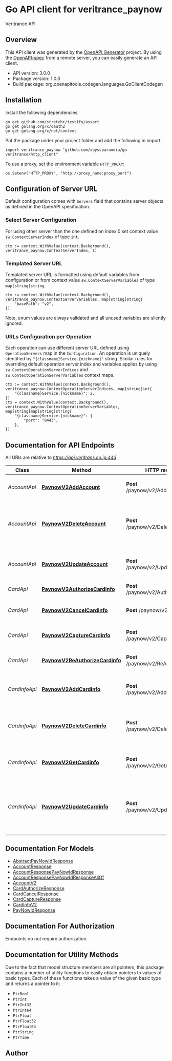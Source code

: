 # Go API client for veritrance_paynow

Veritrance API


## Overview
This API client was generated by the [OpenAPI Generator](https://openapi-generator.tech) project.  By using the [OpenAPI-spec](https://www.openapis.org/) from a remote server, you can easily generate an API client.

- API version: 3.0.0
- Package version: 1.0.0
- Build package: org.openapitools.codegen.languages.GoClientCodegen

## Installation

Install the following dependencies:

```shell
go get github.com/stretchr/testify/assert
go get golang.org/x/oauth2
go get golang.org/x/net/context
```

Put the package under your project folder and add the following in import:

```golang
import veritrance_paynow "github.com/abyssparanoia/go-veritrance/http_client"
```

To use a proxy, set the environment variable `HTTP_PROXY`:

```golang
os.Setenv("HTTP_PROXY", "http://proxy_name:proxy_port")
```

## Configuration of Server URL

Default configuration comes with `Servers` field that contains server objects as defined in the OpenAPI specification.

### Select Server Configuration

For using other server than the one defined on index 0 set context value `sw.ContextServerIndex` of type `int`.

```golang
ctx := context.WithValue(context.Background(), veritrance_paynow.ContextServerIndex, 1)
```

### Templated Server URL

Templated server URL is formatted using default variables from configuration or from context value `sw.ContextServerVariables` of type `map[string]string`.

```golang
ctx := context.WithValue(context.Background(), veritrance_paynow.ContextServerVariables, map[string]string{
	"basePath": "v2",
})
```

Note, enum values are always validated and all unused variables are silently ignored.

### URLs Configuration per Operation

Each operation can use different server URL defined using `OperationServers` map in the `Configuration`.
An operation is uniquely identified by `"{classname}Service.{nickname}"` string.
Similar rules for overriding default operation server index and variables applies by using `sw.ContextOperationServerIndices` and `sw.ContextOperationServerVariables` context maps.

```
ctx := context.WithValue(context.Background(), veritrance_paynow.ContextOperationServerIndices, map[string]int{
	"{classname}Service.{nickname}": 2,
})
ctx = context.WithValue(context.Background(), veritrance_paynow.ContextOperationServerVariables, map[string]map[string]string{
	"{classname}Service.{nickname}": {
		"port": "8443",
	},
})
```

## Documentation for API Endpoints

All URIs are relative to *https://api.veritrans.co.jp:443*

Class | Method | HTTP request | Description
------------ | ------------- | ------------- | -------------
*AccountApi* | [**PaynowV2AddAccount**](docs/AccountApi.md#paynowv2addaccount) | **Post** /paynow/v2/Add/account | 会員情報を追加します。
*AccountApi* | [**PaynowV2DeleteAccount**](docs/AccountApi.md#paynowv2deleteaccount) | **Post** /paynow/v2/Delete/account | 会員 ID の会員情報を、指定された「退会年月日」に削除します。
*AccountApi* | [**PaynowV2UpdateAccount**](docs/AccountApi.md#paynowv2updateaccount) | **Post** /paynow/v2/Update/account | 会員 ID の「入会年月日」を更新します。
*CardApi* | [**PaynowV2AuthorizeCardinfo**](docs/CardApi.md#paynowv2authorizecardinfo) | **Post** /paynow/v2/Authorize/card | 決済の与信を行います
*CardApi* | [**PaynowV2CancelCardinfo**](docs/CardApi.md#paynowv2cancelcardinfo) | **Post** /paynow/v2/Cancel/card | 決済のキャンセルを行います
*CardApi* | [**PaynowV2CaptureCardinfo**](docs/CardApi.md#paynowv2capturecardinfo) | **Post** /paynow/v2/Capture/card | 決済の売上確定を行います
*CardApi* | [**PaynowV2ReAuthorizeCardinfo**](docs/CardApi.md#paynowv2reauthorizecardinfo) | **Post** /paynow/v2/ReAuthorize/card | 決済の再与信を行います
*CardinfoApi* | [**PaynowV2AddCardinfo**](docs/CardinfoApi.md#paynowv2addcardinfo) | **Post** /paynow/v2/Add/cardinfo | 会員 ID にカード情報を紐付けて登録します
*CardinfoApi* | [**PaynowV2DeleteCardinfo**](docs/CardinfoApi.md#paynowv2deletecardinfo) | **Post** /paynow/v2/Delete/cardinfo | 会員 ID に紐付けられたカード情報を削除します
*CardinfoApi* | [**PaynowV2GetCardinfo**](docs/CardinfoApi.md#paynowv2getcardinfo) | **Post** /paynow/v2/Get/cardinfo | 会員 ID に紐付けられた課金情報を取得します
*CardinfoApi* | [**PaynowV2UpdateCardinfo**](docs/CardinfoApi.md#paynowv2updatecardinfo) | **Post** /paynow/v2/Update/cardinfo | 当該会員 ID、およびカード ID に紐付けられたカード情報を更新します


## Documentation For Models

 - [AbstractPayNowIdResponse](docs/AbstractPayNowIdResponse.md)
 - [AccountResponse](docs/AccountResponse.md)
 - [AccountResponsePayNowIdResponse](docs/AccountResponsePayNowIdResponse.md)
 - [AccountResponsePayNowIdResponseAllOf](docs/AccountResponsePayNowIdResponseAllOf.md)
 - [AccountV2](docs/AccountV2.md)
 - [CardAuthorizeResponse](docs/CardAuthorizeResponse.md)
 - [CardCancelResponse](docs/CardCancelResponse.md)
 - [CardCaptureResponse](docs/CardCaptureResponse.md)
 - [CardInfoV2](docs/CardInfoV2.md)
 - [PayNowIdResponse](docs/PayNowIdResponse.md)


## Documentation For Authorization

 Endpoints do not require authorization.


## Documentation for Utility Methods

Due to the fact that model structure members are all pointers, this package contains
a number of utility functions to easily obtain pointers to values of basic types.
Each of these functions takes a value of the given basic type and returns a pointer to it:

* `PtrBool`
* `PtrInt`
* `PtrInt32`
* `PtrInt64`
* `PtrFloat`
* `PtrFloat32`
* `PtrFloat64`
* `PtrString`
* `PtrTime`

## Author



